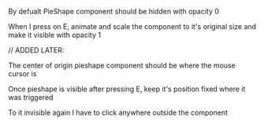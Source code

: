 By defualt PieShape component should be hidden with opacity 0

When I press on E, animate and scale the component to it's original size and make it visible with opacity 1

// ADDED LATER:

The center of origin pieshape component should be where the mouse cursor is

Once pieshape is visible after pressing E, keep it's position fixed where it was triggered

To it invisible again I have to click anywhere outside the component
